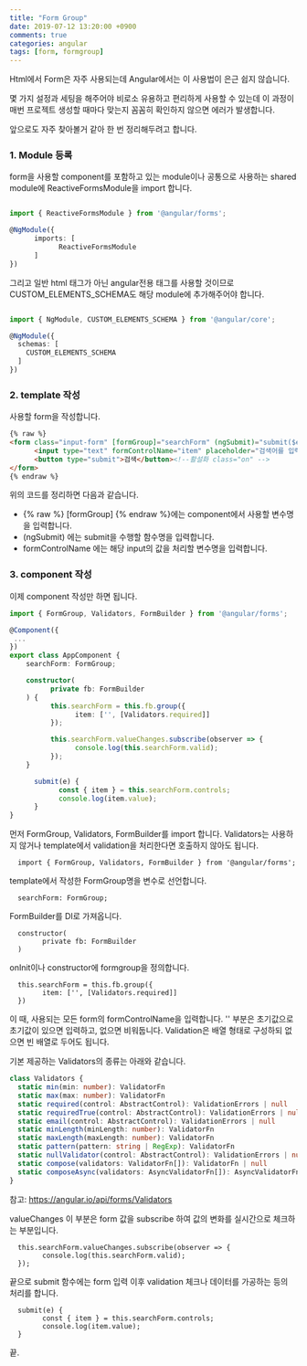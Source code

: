 ```yaml
---
title: "Form Group"
date: 2019-07-12 13:20:00 +0900
comments: true
categories: angular
tags: [form, formgroup]
---
```



Html에서 Form은 자주 사용되는데 Angular에서는 이 사용법이 은근 쉽지 않습니다.

몇 가지 설정과 세팅을 해주어야 비로소 유용하고 편리하게 사용할 수 있는데 이 과정이 매번 프로젝트 생성할 때마다 맞는지 꼼꼼히 확인하지 않으면 에러가 발생합니다.

앞으로도 자주 찾아볼거 같아 한 번 정리해두려고 합니다.


### 1. Module 등록

form을 사용할 component를 포함하고 있는 module이나 공통으로 사용하는 shared module에 ReactiveFormsModule을 import 합니다.



```ts

import { ReactiveFormsModule } from '@angular/forms';

@NgModule({
      imports: [
            ReactiveFormsModule
      ]
})
```


그리고 일반 html 태그가 아닌 angular전용 태그를 사용할 것이므로 CUSTOM_ELEMENTS_SCHEMA도 해당 module에 추가해주어야 합니다.

```ts

import { NgModule, CUSTOM_ELEMENTS_SCHEMA } from '@angular/core';

@NgModule({
  schemas: [
    CUSTOM_ELEMENTS_SCHEMA
  ]
})
```

### 2. template 작성

사용할 form을 작성합니다.

```html
{% raw %}
<form class="input-form" [formGroup]="searchForm" (ngSubmit)="submit($event)">
      <input type="text" formControlName="item" placeholder="검색어를 입력하세요" tabindex="1" />
      <button type="submit">검색</button><!--활설화 class="on" -->
</form>
{% endraw %}

```

위의 코드를 정리하면 다음과 같습니다.
- {% raw %} [formGroup] {% endraw %}에는 component에서 사용할 변수명을 입력합니다.
- (ngSubmit) 에는 submit을 수행할 함수명을 입력합니다.
- formControlName 에는 해당 input의 값을 처리할 변수명을 입력합니다.


### 3. component 작성

이제 component 작성만 하면 됩니다.

```ts
import { FormGroup, Validators, FormBuilder } from '@angular/forms';

@Component({
 ...
})
export class AppComponent {
    searchForm: FormGroup;

    constructor(
          private fb: FormBuilder
    ) {
          this.searchForm = this.fb.group({
                item: ['', [Validators.required]]
          });

          this.searchForm.valueChanges.subscribe(observer => {
                console.log(this.searchForm.valid);
          });          
    }

      submit(e) {
            const { item } = this.searchForm.controls; 
            console.log(item.value);
      }
}
```


먼저 FormGroup, Validators, FormBuilder를 import 합니다.
Validators는 사용하지 않거나 template에서 validation을 처리한다면 호출하지 않아도 됩니다.

      import { FormGroup, Validators, FormBuilder } from '@angular/forms';

template에서 작성한 FormGroup명을 변수로 선언합니다.

      searchForm: FormGroup;

FormBuilder를 DI로 가져옵니다. 

      constructor(
            private fb: FormBuilder
      )


onInit이나 constructor에 formgroup을 정의합니다.

      this.searchForm = this.fb.group({
            item: ['', [Validators.required]]
      })

이 때, 사용되는 모든 form의 formControlName을 입력합니다. 
'' 부분은 초기값으로 초기값이 있으면 입력하고, 없으면 비워둡니다.
Validation은 배열 형태로 구성하되 없으면 빈 배열로 두어도 됩니다.


기본 제공하는 Validators의 종류는 아래와 같습니다.

```ts
class Validators {
  static min(min: number): ValidatorFn
  static max(max: number): ValidatorFn
  static required(control: AbstractControl): ValidationErrors | null
  static requiredTrue(control: AbstractControl): ValidationErrors | null
  static email(control: AbstractControl): ValidationErrors | null
  static minLength(minLength: number): ValidatorFn
  static maxLength(maxLength: number): ValidatorFn
  static pattern(pattern: string | RegExp): ValidatorFn
  static nullValidator(control: AbstractControl): ValidationErrors | null
  static compose(validators: ValidatorFn[]): ValidatorFn | null
  static composeAsync(validators: AsyncValidatorFn[]): AsyncValidatorFn | null
}
```

참고: https://angular.io/api/forms/Validators


valueChanges 이 부분은 form 값을 subscribe 하여 값의 변화를 실시간으로 체크하는 부분입니다.

      this.searchForm.valueChanges.subscribe(observer => {
            console.log(this.searchForm.valid);
      });   

끝으로 submit 함수에는 form 입력 이후 validation 체크나 데이터를 가공하는 등의 처리를 합니다.

      submit(e) {
            const { item } = this.searchForm.controls; 
            console.log(item.value);
      }

끝.